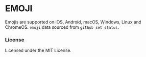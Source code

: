 # EMOJI

Emojis are supported on iOS, Android, macOS, Windows, Linux and ChromeOS. `emoji` data sourced from `github set status`.

### License

Licensed under the MIT License.
